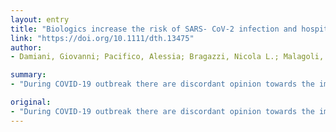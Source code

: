 ```yaml
---
layout: entry
title: "Biologics increase the risk of SARS- CoV-2 infection and hospitalization, but not ICU admission and death: real-life data from a large cohort during RED-ZONE declaration"
link: "https://doi.org/10.1111/dth.13475"
author:
- Damiani, Giovanni; Pacifico, Alessia; Bragazzi, Nicola L.; Malagoli, Piergiorgio

summary:
- "During COVID-19 outbreak there are discordant opinion towards the impact on biologics in psoriatic patients. We enrolled 1193 PsO patients treated with biologics and small molecules. The entire Lombardia population used the entire population as controls. No Pso patients were admitted to intensive care unit (ICU) or died. During the outbreak there were no increased risk of ICU admission or death. This article is protected by copyright. All rights reserved."

original:
- "During COVID-19 outbreak there are discordant opinion towards the impact on biologics in psoriatic patients. Thus we performed a single center case-control study in Lombardia, the Italian region with the higher number of COVID-19 confirmed cases. We enrolled 1193 PsO patients treated with biologics and small molecules and we used the entire Lombardia population as controls. Notably, 17 PsO patients COVID-19 confirmed were quarantined at home and 5 hospitalized, no PsO patients were admitted to intensive care unit (ICU) or died. With respect to the general population of Lombardy, patients on biologics were at higher risk to be symptomatic for COVID-19 (OR 3.43 [95%CI 2.25-5.73], P??< 0.0001), to be self-quarantined at home (OR 9.05 [95%CI 5.61-14.61], P??< 0.0001) and hospitalized (OR 3.59 [95%CI 1.49-8.63], P??= 0.0044) however not increased risk of ICU admission or death were found. PsO Patients on biologics should be carefully monitored with telemedicine during COVID-19 outbreak and early treated at home to limit hospital overwhelm. This article is protected by copyright. All rights reserved."
---
```



